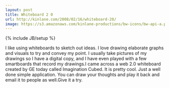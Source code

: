 ```yaml
---
layout: post
title: Whiteboard 2 0
url: http://kinlane.com/2008/02/16/whiteboard-20/
image: https://s3.amazonaws.com/kinlane-productions/bw-icons/bw-api-a.png
---
```

{% include JB/setup %}
I like using whiteboards to sketch out ideas.  I love drawing elaborate graphs and visuals to try and convey my point. I usually take pictures of my drawings so I have a digital copy, and I have even played with a few smartboards that record my drawings.I came across a web 2.0 whiteboard created by GE today called Imagination Cubed.  It is pretty cool. Just a well done simple application.  You can draw your thoughts and play it back and email it to people as well.Give it a try.